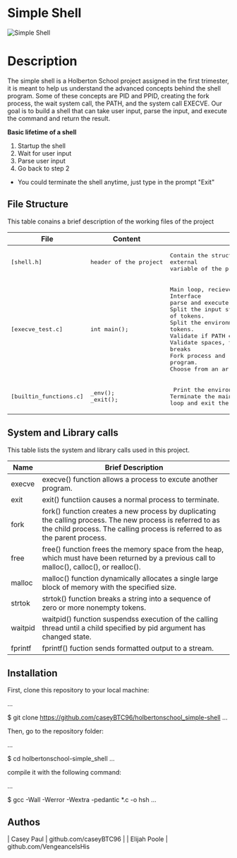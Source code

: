 # Simple Shell

![Simple Shell](https://media.licdn.com/dms/image/D5612AQFrMNx9-OrAIQ/article-cover_image-shrink_600_2000/0/1682905165497?e=2147483647&v=beta&t=Lh_30HKh6TQ9jVirdE_OHh01VVC8WppfUxtNwX_UrFI)

# Description 

The simple shell is a Holberton School project assigned in the first trimester, it is meant to help us understand the advanced concepts behind the shell program. Some of these concepts are PID and PPID, creating the fork process, the wait system call, the PATH, and the system call EXECVE. Our goal is to build a shell that can take user input, parse the input, and execute the command and return the result.

**Basic lifetime of a shell**
1. Startup the shell
2. Wait for user input
3. Parse user input
4. Go back to step 2
* You could terminate the shell anytime, just type in the prompt "Exit"

## File Structure
This table conains a brief description of the working files of the project

| File | Content | Description |
| --- | --- | --- |
| <pre>[shell.h]</pre> | <pre>header of the project</pre> | <pre>Contain the structure, prototypes, macros, and<br>external variable of the project.</pre> |
| <pre>[execve_test.c]</pre> | <pre>int main();</pre> | <pre>Main loop, recieve input from the Command Line Interface<br>parse and execute it<br>Split the input string into a array of tokens.<br>Split the environment variable PATH into an array of tokens.<br>Validate if PATH exists<br>Validate spaces, tabs and line breaks<br>Fork process and replace the child with a new program.<br>Choose from an array of builtin functions.</pre> |
| <pre>[builtin_functions.c]</pre> | <pre>_env();<br>_exit();</pre> | <pre> Print the environment variable list.<br>Terminate the main loop and exit the shell.</pre> |

## System and Library calls
This table lists the system and library calls used in this project.

| Name | Brief Description |
| --- | --- |
| execve | execve() function allows a process to excute another program. |
| exit | exit() functiion causes a normal process to terminate. |
| fork | fork() function creates a new process by duplicating the calling process. The new process is referred to as the child process. The calling process is referred to as the parent process.|
| free | free() function frees the memory space from the heap, which must have been returned by a previous call to malloc(), calloc(), or realloc(). |
| malloc | malloc() function dynamically allocates a single large block of memory with the specified size. |
| strtok | strtok() function breaks a string into a sequence of zero or more nonempty tokens. |
| waitpid | waitpid() function suspendss execution of the calling thread until a child specified by pid argument has changed state. |
| fprintf | fprintf() fuction sends formatted output to a stream. |

## Installation
First, clone this repository to your local machine:

...

$ git clone https://github.com/caseyBTC96/holbertonschool_simple-shell
...

Then, go to the repository folder:

...

$ cd holbertonschool-simple_shell
...

compile it with the following command:

...

$ gcc -Wall -Werror -Wextra -pedantic *.c -o hsh
...

## Authos

| Casey Paul | github.com/caseyBTC96 |
| Elijah Poole | github.com/VengeanceIsHis
